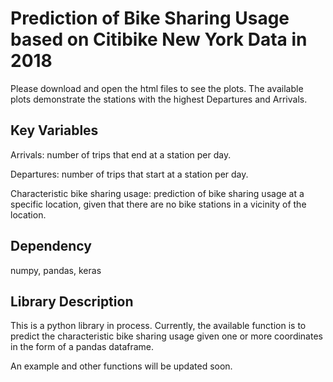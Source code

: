 # Prediction of Bike Sharing Usage based on Citibike New York Data in 2018

Please download and open the html files to see the plots. The available plots demonstrate the stations with the highest Departures and Arrivals.

## Key Variables
Arrivals: number of trips that end at a station per day. 

Departures: number of trips that start at a station per day. 

Characteristic bike sharing usage: prediction of bike sharing usage at a specific location, given that there are no bike stations in a vicinity of the location.

## Dependency
numpy, pandas, keras

## Library Description

This is a python library in process. Currently, the available function is to predict the characteristic bike sharing usage given one or more coordinates in the form of a pandas dataframe.

An example and other functions will be updated soon.
